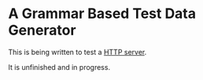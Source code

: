 
# A Grammar Based Test Data Generator

This is being written to test a [HTTP server](https://github.com/alienscience/http-server).

It is unfinished and in progress.